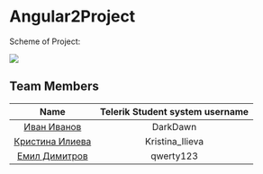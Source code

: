 ﻿# Angular2Project

Scheme of Project:

![](https://github.com/Camyul/Angular2Project/tree/master/src/assets/images/structure.png)

## Team Members

| Name | Telerik Student system username |
|:----:|:-----------------------:|
| [Иван Иванов](https://github.com/Camyul) | DarkDawn |
| [Кристина Илиева](https://github.com/krisi0505) | Kristina_Ilieva |
| [Емил Димитров](https://github.com/EmilPD) | qwerty123 |
